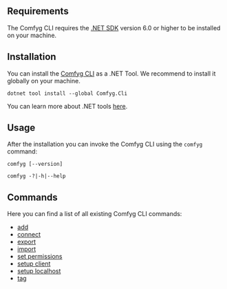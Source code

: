## Requirements

The Comfyg CLI requires the [.NET SDK](https://dotnet.microsoft.com/en-us/download/dotnet) version 6.0 or higher to be installed on your machine.

## Installation

You can install the [Comfyg CLI](https://www.nuget.org/packages/Comfyg.Cli) as a .NET Tool. We recommend to install it globally on your machine.

```shell
dotnet tool install --global Comfyg.Cli
```

You can learn more about .NET tools [here](https://learn.microsoft.com/de-de/dotnet/core/tools/global-tools).

## Usage

After the installation you can invoke the Comfyg CLI using the `comfyg` command:

```shell
comfyg [--version]

comfyg -?|-h|--help
```

## Commands

Here you can find a list of all existing Comfyg CLI commands:

- [add](command_add.md)
- [connect](command_connect.md)
- [export](command_export.md)
- [import](command_import.md)
- [set permissions](command_set_permissions.md)
- [setup client](command_setup_client.md)
- [setup localhost](command_setup_localhost.md)
- [tag](command_tag.md)
